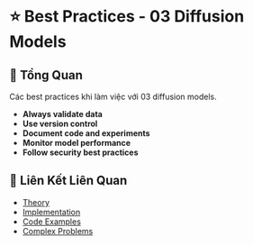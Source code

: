 # ⭐ Best Practices - 03 Diffusion Models

## 🎯 Tổng Quan

Các best practices khi làm việc với 03 diffusion models.

- **Always validate data**
- **Use version control**
- **Document code and experiments**
- **Monitor model performance**
- **Follow security best practices**

## 🔗 Liên Kết Liên Quan

- [Theory](./THEORY_03_diffusion_models.md)
- [Implementation](./IMPLEMENTATION_03_diffusion_models.md)
- [Code Examples](./CODE_EXAMPLES_03_diffusion_models.md)
- [Complex Problems](./COMPLEX_PROBLEMS.md)
